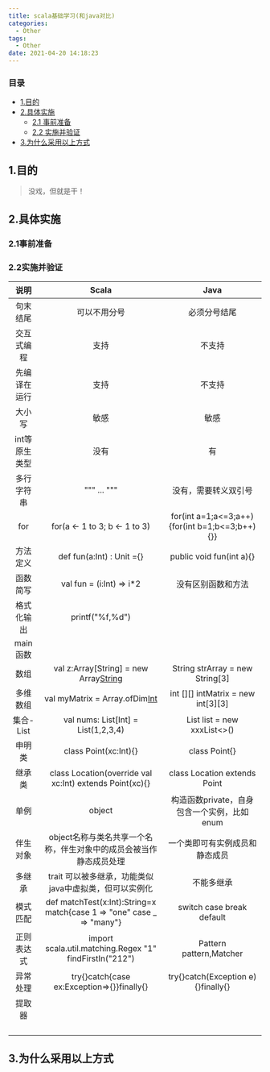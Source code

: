 ```yaml
---
title: scala基础学习(和java对比)
categories:
  - Other
tags:
  - Other
date: 2021-04-20 14:18:23
---
```


### 目录
* [1.目的](#1-目的)
* [2.具体实施](#2-具体实施)
    * [2.1 事前准备](#2-1事前准备)
    * [2.2 实施并验证](#2-2实施并验证)
* [3.为什么采用以上方式](#3-为什么采用以上方式)



## 1.目的

> 没戏，但就是干！

## 2.具体实施



### 2.1事前准备



### 2.2实施并验证

|说明  | Scala |Java | 
| :----------:| :-----------:| :-----------:| 
| 句末结尾   | 可以不用分号 | 必须分号结尾 |
| 交互式编程  | 支持   | 不支持  |
| 先编译在运行 | 支持 | 不支持  |
| 大小写 | 敏感 | 敏感  |
| int等原生类型 | 没有 | 有  |
| 多行字符串 | """ ... """ | 没有，需要转义双引号  |
| for | for(a <- 1 to 3; b <- 1 to 3) | for(int a=1;a<=3;a++){for(int b=1;b<=3;b++){}}  |
| 方法定义 | def fun(a:Int) : Unit ={} | public void fun(int a){} |
| 函数简写 | val fun = (i:Int) => i*2 | 没有区别函数和方法  |
| 格式化输出 | printf("%f,%d") |   |
| main函数 |  |   |
| 数组 | val z:Array[String] = new Array[String](3) | String strArray = new String[3]  |
| 多维数组 | val myMatrix = Array.ofDim[Int](3,3) | int [][] intMatrix = new int[3][3]  |
| 集合-List | val nums: List[Int] = List(1,2,3,4) | List<T> list = new xxxList<>()  |
| 申明类 | class Point(xc:Int){} | class Point{}  |
| 继承类 | class Location(override val xc:Int) extends Point(xc){} | class Location extends Point  |
| 单例 | object | 构造函数private，自身包含一个实例，比如enum  |
| 伴生对象 | object名称与类名共享一个名称，伴生对象中的成员会被当作静态成员处理 | 一个类即可有实例成员和静态成员 |
| 多继承 | trait 可以被多继承，功能类似java中虚拟类，但可以实例化 | 不能多继承  |
| 模式匹配 | def matchTest(x:Int):String=x match{case 1 => "one" case _ => "many"} | switch case break default  |
| 正则表达式 | import scala.util.matching.Regex "1" findFirstIn("212") | Pattern pattern,Matcher  |
| 异常处理 | try{}catch{case ex:Exception=>{}}finally{} | try{}catch(Exception e){}finally{}  |
| 提取器 |  |   |
|  |  |   |
|  |  |   |
|  |  |   |
|  |  |   |


## 3.为什么采用以上方式

















